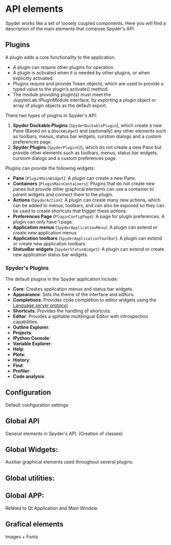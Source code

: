 # API elements

Spyder works like a set of loosely coupled components. Here you will find a description of the main elements that compose Spyder's API.

## Plugins

A plugin adds a core functionality to the application.

* A plugin can require other plugins for operation.
* A plugin is activated when it is needed by other plugins, or when explicitly
  activated.
* Plugins require and provide Token objects, which are used to provide a typed
  value to the plugin’s activate() method.
* The module providing plugin(s) must meet the JupyterLab.IPluginModule
  interface, by exporting a plugin object or array of plugin objects as the
  default export.

There two types of plugins in Spyder's API:

1. **Spyder Dockable Plugins** (``SpyderDockablePlugin``), which create a new
   Pane (Based on a ``QDockWidget``) and (optionally) any other elements such
   as toolbars, menus, status bar widgets, curstom dialogs and a custom
   preferences page.
2. **Spyder Plugins** (``SpyderPluginV2``), which do not create a new Pane
   but provide other elements such as toolbars, menus, status bar widgets,
   curstom dialogs and a custom preferences page.

Plugins can provide the following widgets:

* **Pane** (``PluginMainWidget``): A plugin can create a new Pane.
* **Containers** (``PluginMainContainers``): Plugins that do not create new
  panes but provide other graphical elements can use a container to parent
  widgets and connect them to the plugin.
* **Actions** (``SpyderAction``): A plugin can create many new actions, which
  can be added to menus, toolbars, and can also be exposed so they can be
  used to create shortcuts that trigger these actions.
* **Preferences Page** (``PluginConfigPage``): A page for plugin preferences.
  A plugin can only have 1 page.
* **Application menus** (``SpyderApplicationMenu``): A plugin can extend or
  create new application menus
* **Application toolbars** (``SpyderApplicationToolBar``): A plugin can extend
  or create new application toolbars
* **StatusBar widgets** (``SpyderStatusWidget``): A plugin can extend or
  create new application status bar widgets.

### Spyder's Plugins

The default plugins in the Spyder application include:

* **Core**: Creates application menus and status bar widgets.
* **Appearance**: Sets the theme of the interface and editors.
* **Completions**: Provides code completion to editor widgets using the
  [Language server protocol](TODO:).
* **Shortcuts**: Provides the handling of shortcuts.
* **Editor**: Provides a splitable multilingual Editor with introspection
  capabilities.
* **Outline Explorer**:
* **Projects**:
* **IPython Console**:
* **Variable Explorer**:
* **Help**:
* **Plots**:
* **History**:
* **Find**:
* **Profiler**:
* **Code analysis**:

## Configuration

Default configuration settings

## Global API

General elements in Spyder's API. (Creation of classes)

## Global Widgets: 
Auxiliar graphical elements used throughout several plugins.

## Global utilities:

## Global APP:

Related to Qt Application and Main Window.

## Grafical elements

Images + Fonts

